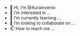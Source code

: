 - 👋 Hi, I’m @Aurainvenio
- 👀 I’m interested in ...
- 🌱 I’m currently learning ...
- 💞️ I’m looking to collaborate on ...
- 📫 How to reach me ...

<!---
Aurainvenio/Aurainvenio is a ✨ special ✨ repository because its `README.md` (this file) appears on your GitHub profile.
You can click the Preview link to take a look at your changes.
--->
